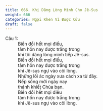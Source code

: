 ```yaml
---
title: 666. Khi Dâng Lòng Mình Cho Jê-Sus
weight: 666
categories: Ngợi Khen Vì Được Cứu
draft: false
---
```

<dl><dt>Câu 1:</dt><dd data-verse="1">Biến đổi hết mọi điều, <br/>tâm hồn nay được trắng trong <br/>khi tôi dâng lòng mình tiếp Jê-sus. <br/>Biến đổi hết mọi điều, <br/>tâm hồn nay được trắng trong <br/>khi Jê-sus ngự vào cõi lòng. <br/>Những lối ác ngày xưa cách xa từ đây. <br/>Nếp sống mới ngày nay <br/>thánh khiết Chúa ban. <br/>Biến đổi hết mọi điều <br/>tâm hồn nay được trắng trong <br/>khi Jê-sus ngự vào cõi lòng. </dd></dl>